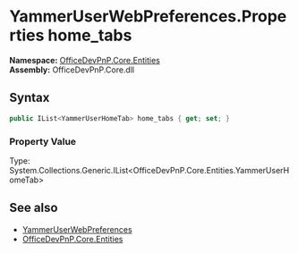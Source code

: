 # YammerUserWebPreferences.Properties home_tabs
  

**Namespace:** [OfficeDevPnP.Core.Entities](OfficeDevPnP.Core.Entities.md)  
**Assembly:** OfficeDevPnP.Core.dll  
## Syntax
```C#
public IList<YammerUserHomeTab> home_tabs { get; set; }
```

### Property Value
Type: System.Collections.Generic.IList<OfficeDevPnP.Core.Entities.YammerUserHomeTab>  

## See also
- [YammerUserWebPreferences](OfficeDevPnP.Core.Entities.YammerUserWebPreferences.md) 
- [OfficeDevPnP.Core.Entities](OfficeDevPnP.Core.Entities.md) 
